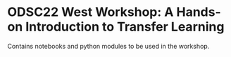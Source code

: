 # ODSC22 West Workshop: A Hands-on Introduction to Transfer Learning
Contains notebooks and python modules to be used in the workshop.
